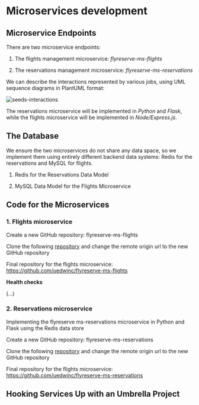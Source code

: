 # Microservices development

## Microservice Endpoints

There are two microservice endpoints:

1. The flights management microservice: _flyreserve-ms-flights_

2. The reservations management microservice: _flyreserve-ms-reservations_

We can describe the interactions represented by various jobs, using UML sequence diagrams in PlantUML format:

![seeds-interactions](http://www.plantuml.com/plantuml/proxy?cache=no&src=https://raw.githubusercontent.com/uedwinc/flyreserve/main/seeds-interactions.puml)

The reservations microservice will be implemented in _Python_ and _Flask_, while the flights microservice will be implemented in _Node/Express.js_.

## The Database

We ensure the two microservices do not share any data space, so we implement them using entirely different backend data systems: Redis for the reservations and MySQL for flights.

1. Redis for the Reservations Data Model

2. MySQL Data Model for the Flights Microservice

## Code for the Microservices

### 1. Flights microservice

Create a new GitHub repository: flyreserve-ms-flights

Clone the following [repository](https://github.com/implementing-microservices/ms-flights) and change the remote origin url to the new GitHub repository

Final repository for the flights microservice: https://github.com/uedwinc/flyreserve-ms-flights

**Health checks**

(...)

### 2. Reservations microservice

Implementing the flyreserve ms-reservations microservice in Python and Flask using the Redis data store

Create a new GitHub repository: flyreserve-ms-reservations

Clone the following [repository](https://github.com/implementing-microservices/ms-reservations) and change the remote origin url to the new GitHub repository

Final repository for the flights microservice: https://github.com/uedwinc/flyreserve-ms-reservations

## Hooking Services Up with an Umbrella Project